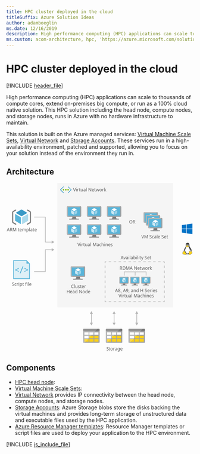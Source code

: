 ```yaml
---
title: HPC cluster deployed in the cloud
titleSuffix: Azure Solution Ideas
author: adamboeglin
ms.date: 12/16/2019
description: High performance computing (HPC) applications can scale to thousands of compute cores, extend on-premises big compute, or run as a 100% cloud native solution. This HPC solution including the head node, compute nodes, and storage nodes, runs in Azure with no hardware infrastructure to maintain.
ms.custom: acom-architecture, hpc, 'https://azure.microsoft.com/solutions/architecture/hpc-cluster/'
---
```

# HPC cluster deployed in the cloud

[!INCLUDE [header_file](../header.md)]

High performance computing (HPC) applications can scale to thousands of compute cores, extend on-premises big compute, or run as a 100% cloud native solution. This HPC solution including the head node, compute nodes, and storage nodes, runs in Azure with no hardware infrastructure to maintain.

This solution is built on the Azure managed services: [Virtual Machine Scale Sets](https://azure.microsoft.com/services/virtual-machine-scale-sets/), [Virtual Network](https://azure.microsoft.com/services/virtual-network/) and [Storage Accounts](https://azure.microsoft.com/services/storage/). These services run in a high-availability environment, patched and supported, allowing you to focus on your solution instead of the environment they run in.

## Architecture

<svg class="architecture-diagram" aria-labelledby="hpc-cluster"  viewbox="0 0 497.36 446.681"  xmlns="http://www.w3.org/2000/svg">
    <path fill="#ededed" opacity=".5" d="M135.423 0h307.156v328H135.423z"/>
    <path fill="none" stroke="#b5b5b5" stroke-miterlimit="10" stroke-width="1.643" d="M73.895 89.594h29.715v66.084h18.111"/>
    <path fill="#b5b5b5" d="M120.523 159.773l7.093-4.095-7.093-4.096v8.191z"/>
    <path fill="none" stroke="#b5b5b5" stroke-miterlimit="10" stroke-width="1.643" d="M73.895 233.903h29.715v-58h18.111"/>
    <path fill="#b5b5b5" d="M120.523 179.998l7.093-4.095-7.093-4.096v8.191z"/>
    <text fill="#5d5d5d" font-family="SegoeUI, Segoe UI" font-size="12" transform="translate(326 106.445)">
        OR
    </text>
    <path fill="none" stroke="#b5b5b5" stroke-miterlimit="10" stroke-width="1.643" d="M286.061 369.996v-25.841"/>
    <path fill="#b5b5b5" d="M290.156 368.798l-4.095 7.093-4.096-7.093h8.191zM290.156 345.354l-4.095-7.093-4.096 7.093h8.191z"/>
    <path fill="none" stroke="#b5b5b5" stroke-miterlimit="10" stroke-width="1.643" d="M346.171 369.996v-25.841"/>
    <path fill="#b5b5b5" d="M350.267 368.798l-4.096 7.093-4.095-7.093h8.191zM350.267 345.354l-4.096-7.093-4.095 7.093h8.191z"/>
    <path fill="none" stroke="#b5b5b5" stroke-miterlimit="10" stroke-width="1.643" d="M225.862 369.996v-25.841"/>
    <path fill="#b5b5b5" d="M229.958 368.798l-4.096 7.093-4.095-7.093h8.191zM229.958 345.354l-4.096-7.093-4.095 7.093h8.191z"/>
    <text fill="#5d5d5d" font-family="SegoeUI, Segoe UI" font-size="12" transform="translate(303.415 201.545)">
        <tspan letter-spacing="-.02em">A</tspan><tspan x="7.506" y="0">vailability Set</tspan>
    </text>
    <g fill="none" stroke="#b5b5b5" stroke-miterlimit="10" stroke-width="1.757">
        <path d="M419.113 310.172v3.21h-3.209"/>
        <path stroke-dasharray="6.547 6.547" d="M409.357 313.382H268.596"/>
        <path d="M265.322 313.382h-3.209v-3.21"/>
        <path stroke-dasharray="6.601 6.601" d="M262.113 303.571v-89.116"/>
        <path d="M262.113 211.154v-3.21h3.209"/>
        <path stroke-dasharray="6.547 6.547" d="M271.869 207.944H412.63"/>
        <path d="M415.904 207.944h3.209v3.21"/>
        <path stroke-dasharray="6.601 6.601" d="M419.113 217.755v89.117"/>
    </g>
    <text fill="#5d5d5d" font-family="SegoeUI, Segoe UI" font-size="12" transform="translate(1.414 127.228)">
        ARM template
    </text>
    <path d="M40.677 87.362a.428.428 0 01-.22-.064l-14.711-8.49a.445.445 0 01-.223-.389.437.437 0 01.223-.382L40.362 69.6a.452.452 0 01.442 0l14.714 8.5a.445.445 0 010 .769L40.9 87.3a.438.438 0 01-.222.063" fill="#3999c6"/>
    <path d="M38.562 108a.444.444 0 01-.226-.059l-14.664-8.465a.436.436 0 01-.226-.386V82.105a.45.45 0 01.226-.389.463.463 0 01.448 0l14.662 8.464a.45.45 0 01.218.387v16.987a.437.437 0 01-.438.445M42.711 108a.474.474 0 01-.226-.059.444.444 0 01-.22-.386V90.677a.452.452 0 01.22-.387l14.66-8.461a.458.458 0 01.448 0 .452.452 0 01.22.385v16.877a.446.446 0 01-.22.386l-14.665 8.464a.4.4 0 01-.217.058" fill="#59b4d9"/>
    <path d="M42.711 108a.474.474 0 01-.226-.059.444.444 0 01-.22-.386V90.677a.452.452 0 01.22-.387l14.66-8.461a.458.458 0 01.448 0 .452.452 0 01.22.385v16.877a.446.446 0 01-.22.386l-14.665 8.464a.4.4 0 01-.217.058" fill="#fff" opacity=".5" style="isolation:isolate"/>
    <path d="M25.188 109.886a1.45 1.45 0 01-.726-.195l-6.845-3.952a4.211 4.211 0 01-1.987-3.439V77.133a4.206 4.206 0 011.987-3.441l6.845-3.952a1.455 1.455 0 011.455 2.519l-6.845 3.952a1.4 1.4 0 00-.532.922V102.3a1.4 1.4 0 00.532.922l6.845 3.952a1.455 1.455 0 01-.729 2.715zM56.072 69.544a1.45 1.45 0 01.726.2l6.845 3.952a4.21 4.21 0 011.987 3.442V102.3a4.206 4.206 0 01-1.987 3.441L56.8 109.69a1.455 1.455 0 01-1.455-2.519l6.845-3.952a1.4 1.4 0 00.532-.922V77.133a1.4 1.4 0 00-.532-.922l-6.845-3.952a1.455 1.455 0 01.729-2.715z" fill="#7a7a7a"/>
    <g>
        <text fill="#5d5d5d" font-family="SegoeUI, Segoe UI" font-size="12" transform="translate(14.823 271.537)">
            Script file
        </text>
        <path fill="#59b4d9" d="M60.631 210.345l-4.8-4.8-2-2h-35.2v50h44v-41.2l-2-2z"/>
        <path fill="#fff" opacity=".8" style="isolation:isolate" d="M53.631 205.545h-33v46h40v-39h-7v-7z"/>
        <path d="M33.238 234.675l-9.692-4.656v-1.15l9.692-5.058v2.062l-7.087 3.516v.043l7.087 3.191zM45.5 220.175l-7.521 18.146h-2.29l7.489-18.146zM57.864 229.954l-9.692 4.656v-2.051l7.1-3.158v-.065l-7.1-3.517v-2.062l9.692 5.047z" fill="#59b4d9"/>
    </g>
    <g>
        <text fill="#5d5d5d" font-family="SegoeUI, Segoe UI" font-size="12" transform="translate(171.74 277.139)">
            Cluster<tspan x="-11.936" y="14.4">Head Node</tspan>
        </text>
        <path d="M195.8 247.769h-10.425c1.253 4.424-.43 5.058-7.8 5.058v2.316h25.073v-2.316c-7.373 0-8.1-.632-6.842-5.058" fill="#7a7a7a"/>
        <path d="M206.964 219.75h-33.946a2.169 2.169 0 00-2.084 2.183v23.673a2.157 2.157 0 002.084 2.165h33.947a2.37 2.37 0 002.317-2.165v-23.673a2.378 2.378 0 00-2.317-2.183" fill="#a0a1a2"/>
        <path d="M206.988 219.752H173.017a2.168 2.168 0 00-2.084 2.183v23.672a2.157 2.157 0 002.084 2.166h.808z" fill="#fff" opacity=".2" style="isolation:isolate"/>
        <path fill="#59b4d9" d="M206.288 222.701v22.119H173.84v-22.119h32.448z"/>
        <path fill="#59b4d9" d="M173.84 244.82h.044v-22.118l29.666-.045h.001l-29.711.045v22.118z"/>
        <path fill="#a0a1a2" d="M177.571 252.826h25.073v2.317h-25.073z"/>
        <path d="M190.5 221.356a.544.544 0 11-.545-.545.545.545 0 01.545.545" fill="#b8d432"/>
        <path d="M190.525 233.09a.213.213 0 01-.1-.029l-6.752-3.9a.208.208 0 01-.1-.177.2.2 0 01.1-.176l6.712-3.872a.205.205 0 01.2 0l6.754 3.9a.205.205 0 010 .353l-6.709 3.872a.207.207 0 01-.1.029" fill="#fff"/>
        <path d="M189.555 242.563a.193.193 0 01-.1-.028l-6.732-3.885a.2.2 0 01-.1-.177v-7.8a.207.207 0 01.31-.177l6.731 3.884a.214.214 0 01.1.179v7.8a.208.208 0 01-.1.177.215.215 0 01-.1.028" fill="#fff" opacity=".7" style="isolation:isolate"/>
        <path d="M191.461 242.563a.22.22 0 01-.106-.028.208.208 0 01-.1-.177v-7.748a.212.212 0 01.1-.177l6.731-3.884a.2.2 0 01.2 0 .2.2 0 01.1.176v7.747a.2.2 0 01-.1.177l-6.729 3.885a.181.181 0 01-.1.028" fill="#fff" opacity=".4" style="isolation:isolate"/>
    </g>
    <g>
        <text fill="#5d5d5d" font-family="SegoeUI, Segoe UI" font-size="12" transform="translate(188.906 166.482)">
            Virtual Machines
        </text>
        <path d="M185.437 136.62H175.01c1.253 4.424-.43 5.058-7.8 5.058v2.316h25.073v-2.316c-7.373 0-8.1-.632-6.842-5.058" fill="#7a7a7a"/>
        <path d="M196.6 108.6h-33.947a2.169 2.169 0 00-2.084 2.183v23.673a2.157 2.157 0 002.084 2.165H196.6a2.37 2.37 0 002.317-2.165v-23.672a2.378 2.378 0 00-2.317-2.184" fill="#a0a1a2"/>
        <path d="M196.623 108.6h-33.971a2.168 2.168 0 00-2.084 2.183v23.672a2.157 2.157 0 002.084 2.166h.808z" fill="#fff" opacity=".2" style="isolation:isolate"/>
        <path fill="#59b4d9" d="M195.923 111.552v22.12h-32.448v-22.12h32.448z"/>
        <path fill="#59b4d9" d="M163.475 133.672h.044v-22.119l29.666-.045h.001l-29.711.045v22.119z"/>
        <path fill="#a0a1a2" d="M167.206 141.678h25.073v2.317h-25.073z"/>
        <path d="M180.139 110.208a.544.544 0 11-.545-.545.545.545 0 01.545.545" fill="#b8d432"/>
        <path d="M180.16 121.941a.213.213 0 01-.1-.029l-6.752-3.9a.208.208 0 01-.1-.177.2.2 0 01.1-.176l6.712-3.872a.205.205 0 01.2 0l6.754 3.9a.205.205 0 010 .353l-6.709 3.872a.207.207 0 01-.1.029" fill="#fff"/>
        <path d="M179.19 131.414a.193.193 0 01-.1-.028l-6.732-3.885a.2.2 0 01-.1-.177v-7.8a.207.207 0 01.31-.177l6.731 3.884a.214.214 0 01.1.179v7.8a.208.208 0 01-.1.177.215.215 0 01-.1.028" fill="#fff" opacity=".7" style="isolation:isolate"/>
        <path d="M181.1 131.414a.22.22 0 01-.106-.028.208.208 0 01-.1-.177v-7.748a.212.212 0 01.1-.177l6.731-3.884a.2.2 0 01.2 0 .2.2 0 01.1.176v7.747a.2.2 0 01-.1.177l-6.729 3.885a.181.181 0 01-.1.028" fill="#fff" opacity=".4" style="isolation:isolate"/>
        <g>
            <path d="M238.731 136.62H228.3c1.253 4.424-.43 5.058-7.8 5.058v2.316h25.073v-2.316c-7.373 0-8.1-.632-6.842-5.058" fill="#7a7a7a"/>
            <path d="M249.893 108.6h-33.946a2.169 2.169 0 00-2.084 2.183v23.673a2.157 2.157 0 002.084 2.165h33.947a2.37 2.37 0 002.317-2.165v-23.672a2.378 2.378 0 00-2.317-2.183" fill="#a0a1a2"/>
            <path d="M249.917 108.6H215.946a2.168 2.168 0 00-2.084 2.183v23.672a2.157 2.157 0 002.084 2.166h.808z" fill="#fff" opacity=".2" style="isolation:isolate"/>
            <path fill="#59b4d9" d="M249.217 111.552v22.12h-32.448v-22.12h32.448z"/>
            <path fill="#59b4d9" d="M216.769 133.672h.044v-22.119l29.666-.045h.001l-29.711.045v22.119z"/>
            <path fill="#a0a1a2" d="M220.5 141.678h25.073v2.317H220.5z"/>
            <path d="M233.433 110.208a.544.544 0 11-.545-.545.545.545 0 01.545.545" fill="#b8d432"/>
            <path d="M233.455 121.941a.213.213 0 01-.1-.029l-6.752-3.9a.208.208 0 01-.1-.177.2.2 0 01.1-.176l6.712-3.872a.205.205 0 01.2 0l6.754 3.9a.205.205 0 010 .353l-6.709 3.872a.207.207 0 01-.1.029" fill="#fff"/>
            <path d="M232.484 131.414a.193.193 0 01-.1-.028l-6.732-3.885a.2.2 0 01-.1-.177v-7.8a.207.207 0 01.31-.177l6.731 3.884a.214.214 0 01.1.179v7.8a.208.208 0 01-.1.177.215.215 0 01-.1.028" fill="#fff" opacity=".7" style="isolation:isolate"/>
            <path d="M234.39 131.414a.22.22 0 01-.106-.028.208.208 0 01-.1-.177v-7.748a.212.212 0 01.1-.177l6.731-3.884a.2.2 0 01.2 0 .2.2 0 01.1.176v7.747a.2.2 0 01-.1.177l-6.729 3.885a.181.181 0 01-.1.028" fill="#fff" opacity=".4" style="isolation:isolate"/>
        </g>
        <g>
            <path d="M185.437 88.741H175.01c1.253 4.424-.43 5.058-7.8 5.058v2.316h25.073V93.8c-7.373 0-8.1-.632-6.842-5.058" fill="#7a7a7a"/>
            <path d="M196.6 60.722h-33.947a2.169 2.169 0 00-2.084 2.183v23.673a2.157 2.157 0 002.084 2.165H196.6a2.37 2.37 0 002.317-2.165V62.905a2.378 2.378 0 00-2.317-2.183" fill="#a0a1a2"/>
            <path d="M196.623 60.724h-33.971a2.168 2.168 0 00-2.084 2.183v23.671a2.157 2.157 0 002.084 2.166h.808z" fill="#fff" opacity=".2" style="isolation:isolate"/>
            <path fill="#59b4d9" d="M195.923 63.673v22.119h-32.448V63.673h32.448z"/>
            <path fill="#59b4d9" d="M163.475 85.792h.044V63.674l29.666-.045h.001l-29.711.045v22.118z"/>
            <path fill="#a0a1a2" d="M167.206 93.799h25.073v2.317h-25.073z"/>
            <path d="M180.139 62.328a.544.544 0 11-.545-.545.545.545 0 01.545.545" fill="#b8d432"/>
            <path d="M180.16 74.062a.213.213 0 01-.1-.029l-6.752-3.9a.208.208 0 01-.1-.177.2.2 0 01.1-.176l6.712-3.872a.205.205 0 01.2 0l6.754 3.9a.205.205 0 010 .353l-6.709 3.872a.207.207 0 01-.1.029" fill="#fff"/>
            <path d="M179.19 83.535a.193.193 0 01-.1-.028l-6.732-3.885a.2.2 0 01-.1-.177v-7.8a.207.207 0 01.31-.177l6.731 3.884a.214.214 0 01.1.179v7.8a.208.208 0 01-.1.177.215.215 0 01-.1.028" fill="#fff" opacity=".7" style="isolation:isolate"/>
            <path d="M181.1 83.535a.22.22 0 01-.106-.028.208.208 0 01-.1-.177v-7.747a.212.212 0 01.1-.177l6.731-3.884a.2.2 0 01.2 0 .2.2 0 01.1.176v7.747a.2.2 0 01-.1.177l-6.725 3.886a.181.181 0 01-.1.028" fill="#fff" opacity=".4" style="isolation:isolate"/>
        </g>
        <g>
            <path d="M238.731 88.741H228.3c1.253 4.424-.43 5.058-7.8 5.058v2.316h25.073V93.8c-7.373 0-8.1-.632-6.842-5.058" fill="#7a7a7a"/>
            <path d="M249.893 60.722h-33.946a2.169 2.169 0 00-2.084 2.183v23.673a2.157 2.157 0 002.084 2.165h33.947a2.37 2.37 0 002.317-2.165V62.905a2.378 2.378 0 00-2.317-2.183" fill="#a0a1a2"/>
            <path d="M249.917 60.724H215.946a2.168 2.168 0 00-2.084 2.183v23.671a2.157 2.157 0 002.084 2.166h.808z" fill="#fff" opacity=".2" style="isolation:isolate"/>
            <path fill="#59b4d9" d="M249.217 63.673v22.119h-32.448V63.673h32.448z"/>
            <path fill="#59b4d9" d="M216.769 85.792h.044V63.674l29.666-.045h.001l-29.711.045v22.118z"/>
            <path fill="#a0a1a2" d="M220.5 93.799h25.073v2.317H220.5z"/>
            <path d="M233.433 62.328a.544.544 0 11-.545-.545.545.545 0 01.545.545" fill="#b8d432"/>
            <path d="M233.455 74.062a.213.213 0 01-.1-.029l-6.752-3.9a.208.208 0 01-.1-.177.2.2 0 01.1-.176l6.712-3.872a.205.205 0 01.2 0l6.754 3.9a.205.205 0 010 .353l-6.709 3.872a.207.207 0 01-.1.029" fill="#fff"/>
            <path d="M232.484 83.535a.193.193 0 01-.1-.028l-6.732-3.885a.2.2 0 01-.1-.177v-7.8a.207.207 0 01.31-.177l6.731 3.884a.214.214 0 01.1.179v7.8a.208.208 0 01-.1.177.215.215 0 01-.1.028" fill="#fff" opacity=".7" style="isolation:isolate"/>
            <path d="M234.39 83.535a.22.22 0 01-.106-.028.208.208 0 01-.1-.177v-7.747a.212.212 0 01.1-.177l6.731-3.884a.2.2 0 01.2 0 .2.2 0 01.1.176v7.747a.2.2 0 01-.1.177l-6.729 3.885a.181.181 0 01-.1.028" fill="#fff" opacity=".4" style="isolation:isolate"/>
        </g>
        <g>
            <path d="M291.731 136.62H281.3c1.253 4.424-.43 5.058-7.8 5.058v2.316h25.073v-2.316c-7.373 0-8.1-.632-6.842-5.058" fill="#7a7a7a"/>
            <path d="M302.893 108.6h-33.946a2.169 2.169 0 00-2.084 2.183v23.673a2.157 2.157 0 002.084 2.165h33.947a2.37 2.37 0 002.317-2.165v-23.672a2.378 2.378 0 00-2.317-2.183" fill="#a0a1a2"/>
            <path d="M302.917 108.6H268.946a2.168 2.168 0 00-2.084 2.183v23.672a2.157 2.157 0 002.084 2.166h.808z" fill="#fff" opacity=".2" style="isolation:isolate"/>
            <path fill="#59b4d9" d="M302.217 111.552v22.12h-32.448v-22.12h32.448z"/>
            <path fill="#59b4d9" d="M269.769 133.672h.044v-22.119l29.666-.045h.001l-29.711.045v22.119z"/>
            <path fill="#a0a1a2" d="M273.5 141.678h25.073v2.317H273.5z"/>
            <path d="M286.433 110.208a.544.544 0 11-.545-.545.545.545 0 01.545.545" fill="#b8d432"/>
            <path d="M286.455 121.941a.213.213 0 01-.1-.029l-6.752-3.9a.208.208 0 01-.1-.177.2.2 0 01.1-.176l6.712-3.872a.205.205 0 01.2 0l6.754 3.9a.205.205 0 010 .353l-6.709 3.872a.207.207 0 01-.1.029" fill="#fff"/>
            <path d="M285.484 131.414a.193.193 0 01-.1-.028l-6.732-3.885a.2.2 0 01-.1-.177v-7.8a.207.207 0 01.31-.177l6.731 3.884a.214.214 0 01.1.179v7.8a.208.208 0 01-.1.177.215.215 0 01-.1.028" fill="#fff" opacity=".7" style="isolation:isolate"/>
            <path d="M287.39 131.414a.22.22 0 01-.106-.028.208.208 0 01-.1-.177v-7.748a.212.212 0 01.1-.177l6.731-3.884a.2.2 0 01.2 0 .2.2 0 01.1.176v7.747a.2.2 0 01-.1.177l-6.729 3.885a.181.181 0 01-.1.028" fill="#fff" opacity=".4" style="isolation:isolate"/>
        </g>
        <g>
            <path d="M291.731 88.741H281.3c1.253 4.424-.43 5.058-7.8 5.058v2.316h25.073V93.8c-7.373 0-8.1-.632-6.842-5.058" fill="#7a7a7a"/>
            <path d="M302.893 60.722h-33.946a2.169 2.169 0 00-2.084 2.183v23.673a2.157 2.157 0 002.084 2.165h33.947a2.37 2.37 0 002.317-2.165V62.905a2.378 2.378 0 00-2.317-2.183" fill="#a0a1a2"/>
            <path d="M302.917 60.724H268.946a2.168 2.168 0 00-2.084 2.183v23.671a2.157 2.157 0 002.084 2.166h.808z" fill="#fff" opacity=".2" style="isolation:isolate"/>
            <path fill="#59b4d9" d="M302.217 63.673v22.119h-32.448V63.673h32.448z"/>
            <path fill="#59b4d9" d="M269.769 85.792h.044V63.674l29.666-.045h.001l-29.711.045v22.118z"/>
            <path fill="#a0a1a2" d="M273.5 93.799h25.073v2.317H273.5z"/>
            <path d="M286.433 62.328a.544.544 0 11-.545-.545.545.545 0 01.545.545" fill="#b8d432"/>
            <path d="M286.455 74.062a.213.213 0 01-.1-.029l-6.752-3.9a.208.208 0 01-.1-.177.2.2 0 01.1-.176l6.712-3.872a.205.205 0 01.2 0l6.754 3.9a.205.205 0 010 .353l-6.709 3.872a.207.207 0 01-.1.029" fill="#fff"/>
            <path d="M285.484 83.535a.193.193 0 01-.1-.028l-6.732-3.885a.2.2 0 01-.1-.177v-7.8a.207.207 0 01.31-.177l6.731 3.884a.214.214 0 01.1.179v7.8a.208.208 0 01-.1.177.215.215 0 01-.1.028" fill="#fff" opacity=".7" style="isolation:isolate"/>
            <path d="M287.39 83.535a.22.22 0 01-.106-.028.208.208 0 01-.1-.177v-7.747a.212.212 0 01.1-.177l6.731-3.884a.2.2 0 01.2 0 .2.2 0 01.1.176v7.747a.2.2 0 01-.1.177l-6.729 3.885a.181.181 0 01-.1.028" fill="#fff" opacity=".4" style="isolation:isolate"/>
        </g>
    </g>
    <g>
        <text fill="#5d5d5d" font-family="SegoeUI, Segoe UI" font-size="12" transform="translate(358.365 146.482)">
            VM Scale Set
        </text>
        <path d="M399.885 76.752h-33.657a2.148 2.148 0 00-2.065 2.162v23.439a2.137 2.137 0 002.066 2.144h33.656a2.348 2.348 0 002.3-2.144V78.914a2.356 2.356 0 00-2.3-2.162" fill="#a0a1a2"/>
        <path d="M399.908 76.754h-33.68a2.149 2.149 0 00-2.066 2.163v23.438a2.137 2.137 0 002.066 2.144h.8z" fill="#fff" opacity=".2" style="isolation:isolate"/>
        <path fill="#59b4d9" d="M399.291 101.575h-32.247V79.674l32.247-.047v21.948z"/>
        <path d="M383.566 78.343a.54.54 0 11-.54-.539.539.539 0 01.54.539" fill="#b8d432"/>
        <path d="M383.587 89.961a.213.213 0 01-.1-.029l-6.695-3.859a.2.2 0 010-.35l6.654-3.834a.2.2 0 01.2 0l6.7 3.861a.2.2 0 01.1.175.2.2 0 01-.1.175l-6.652 3.833a.214.214 0 01-.1.028" fill="#fff"/>
        <path d="M405.833 84.208h-33.656a2.148 2.148 0 00-2.066 2.162v23.439a2.137 2.137 0 002.066 2.144h33.656a2.348 2.348 0 002.3-2.144V86.37a2.355 2.355 0 00-2.3-2.162" fill="#a0a1a2"/>
        <path d="M405.857 84.21h-33.68a2.148 2.148 0 00-2.066 2.162v23.438a2.137 2.137 0 002.066 2.144h.8z" fill="#fff" opacity=".2" style="isolation:isolate"/>
        <path fill="#59b4d9" d="M405.24 109.031h-32.248V87.13l32.248-.047v21.948z"/>
        <path d="M389.514 85.8a.54.54 0 11-.54-.539.539.539 0 01.54.539" fill="#b8d432"/>
        <path d="M389.536 97.416a.213.213 0 01-.1-.029l-6.695-3.859a.2.2 0 010-.35l6.654-3.834a.2.2 0 01.2 0l6.7 3.861a.2.2 0 01.1.175.2.2 0 01-.1.175l-6.652 3.833a.206.206 0 01-.1.028" fill="#fff"/>
        <path d="M400.8 119.45h-10.341c1.242 4.38-.427 5.008-7.737 5.008v2.294h24.858v-2.293c-7.309 0-8.026-.626-6.782-5.009" fill="#7a7a7a"/>
        <path d="M411.865 91.707h-33.656a2.148 2.148 0 00-2.066 2.162v23.439a2.137 2.137 0 002.066 2.144h33.656a2.348 2.348 0 002.3-2.144V93.869a2.357 2.357 0 00-2.3-2.162" fill="#a0a1a2"/>
        <path d="M411.889 91.71h-33.681a2.148 2.148 0 00-2.066 2.162v23.438a2.137 2.137 0 002.066 2.144h.8z" fill="#fff" opacity=".2" style="isolation:isolate"/>
        <path fill="#59b4d9" d="M411.271 116.531h-32.247V94.63l32.247-.048v21.949z"/>
        <path fill="#a0a1a2" d="M382.723 124.458h24.858v2.294h-24.858z"/>
        <path d="M395.546 93.3a.54.54 0 11-.54-.539.539.539 0 01.54.539" fill="#b8d432"/>
        <path d="M395.567 104.916a.213.213 0 01-.1-.029l-6.695-3.859a.2.2 0 010-.35l6.654-3.834a.2.2 0 01.2 0l6.7 3.861a.2.2 0 01.1.175.2.2 0 01-.1.175l-6.652 3.833a.214.214 0 01-.1.028" fill="#fff"/>
        <path d="M394.6 114.3a.194.194 0 01-.1-.027l-6.675-3.847a.2.2 0 01-.1-.175v-7.72a.2.2 0 01.1-.175.2.2 0 01.2 0l6.674 3.846a.213.213 0 01.1.177v7.72a.2.2 0 01-.1.175.223.223 0 01-.1.026" fill="#fff" opacity=".7" style="isolation:isolate"/>
        <path d="M396.495 114.3a.219.219 0 01-.1-.027.206.206 0 01-.1-.175v-7.672a.21.21 0 01.1-.175l6.674-3.845a.2.2 0 01.3.175v7.671a.2.2 0 01-.1.175l-6.672 3.847a.194.194 0 01-.1.026" fill="#fff" opacity=".4" style="isolation:isolate"/>
    </g>
    <g>
        <path d="M315.81 265.4h-6.7c.805 2.843-.277 3.251-5.015 3.251v1.489h16.113v-1.489c-4.739 0-5.2-.406-4.4-3.251" fill="#7a7a7a"/>
        <path d="M322.983 247.4h-21.816a1.394 1.394 0 00-1.339 1.4v15.213a1.386 1.386 0 001.339 1.391h21.816a1.523 1.523 0 001.489-1.391V248.8a1.528 1.528 0 00-1.489-1.4" fill="#a0a1a2"/>
        <path d="M323 247.4h-21.833a1.393 1.393 0 00-1.339 1.4v15.213a1.386 1.386 0 001.339 1.392h.519z" fill="#fff" opacity=".2" style="isolation:isolate"/>
        <path fill="#59b4d9" d="M322.548 249.294v14.215h-20.853v-14.215h20.853z"/>
        <path fill="#59b4d9" d="M301.695 263.509h.029v-14.215l19.065-.028h.001l-19.095.028v14.215z"/>
        <path fill="#a0a1a2" d="M304.093 268.654h16.113v1.489h-16.113z"/>
        <path d="M312.4 248.43a.35.35 0 11-.35-.35.35.35 0 01.35.35" fill="#b8d432"/>
        <path d="M312.419 255.97a.137.137 0 01-.066-.019l-4.339-2.5a.133.133 0 01-.065-.114.131.131 0 01.065-.113l4.313-2.489a.132.132 0 01.13 0l4.341 2.506a.132.132 0 010 .227l-4.312 2.488a.133.133 0 01-.067.019" fill="#fff"/>
        <path d="M311.8 262.059a.124.124 0 01-.066-.018l-4.327-2.5a.128.128 0 01-.067-.114v-5.011a.133.133 0 01.2-.114l4.326 2.5a.138.138 0 01.064.115v5.011a.134.134 0 01-.064.114.138.138 0 01-.066.018" fill="#fff" opacity=".7" style="isolation:isolate"/>
        <path d="M313.02 262.059a.142.142 0 01-.068-.018.134.134 0 01-.064-.114v-4.979a.136.136 0 01.064-.114l4.326-2.5a.128.128 0 01.13 0 .13.13 0 01.067.113v4.979a.129.129 0 01-.067.114l-4.325 2.5a.117.117 0 01-.064.018" fill="#fff" opacity=".4" style="isolation:isolate"/>
        <g>
            <path d="M344.8 265.4h-6.7c.805 2.843-.277 3.251-5.015 3.251v1.489H349.2v-1.489c-4.739 0-5.2-.406-4.4-3.251" fill="#7a7a7a"/>
            <path d="M351.974 247.4h-21.816a1.394 1.394 0 00-1.339 1.4v15.213a1.386 1.386 0 001.339 1.391h21.816a1.523 1.523 0 001.489-1.391V248.8a1.528 1.528 0 00-1.489-1.4" fill="#a0a1a2"/>
            <path d="M351.99 247.4h-21.832a1.393 1.393 0 00-1.339 1.4v15.213a1.386 1.386 0 001.339 1.392h.519z" fill="#fff" opacity=".2" style="isolation:isolate"/>
            <path fill="#59b4d9" d="M351.54 249.294v14.215h-20.854v-14.215h20.854z"/>
            <path fill="#59b4d9" d="M330.686 263.509h.029v-14.215l19.065-.028h.001l-19.095.028v14.215z"/>
            <path fill="#a0a1a2" d="M333.084 268.654h16.113v1.489h-16.113z"/>
            <path d="M341.4 248.43a.35.35 0 11-.35-.35.35.35 0 01.35.35" fill="#b8d432"/>
            <path d="M341.41 255.97a.137.137 0 01-.066-.019l-4.339-2.5a.133.133 0 01-.065-.114.131.131 0 01.065-.113l4.313-2.489a.132.132 0 01.13 0l4.341 2.506a.132.132 0 010 .227l-4.312 2.488a.133.133 0 01-.067.019" fill="#fff"/>
            <path d="M340.786 262.059a.124.124 0 01-.066-.018l-4.327-2.5a.128.128 0 01-.067-.114v-5.011a.133.133 0 01.2-.114l4.326 2.5a.138.138 0 01.064.115v5.011a.134.134 0 01-.064.114.138.138 0 01-.066.018" fill="#fff" opacity=".7" style="isolation:isolate"/>
            <path d="M342.011 262.059a.142.142 0 01-.068-.018.134.134 0 01-.064-.114v-4.979a.136.136 0 01.064-.114l4.326-2.5a.128.128 0 01.13 0 .13.13 0 01.067.113v4.979a.129.129 0 01-.067.114l-4.325 2.5a.117.117 0 01-.064.018" fill="#fff" opacity=".4" style="isolation:isolate"/>
        </g>
        <g>
            <path d="M373.792 265.4h-6.7c.805 2.843-.277 3.251-5.015 3.251v1.489h16.113v-1.489c-4.739 0-5.2-.406-4.4-3.251" fill="#7a7a7a"/>
            <path d="M380.965 247.4h-21.816a1.394 1.394 0 00-1.339 1.4v15.213a1.386 1.386 0 001.339 1.391h21.816a1.523 1.523 0 001.489-1.391V248.8a1.528 1.528 0 00-1.489-1.4" fill="#a0a1a2"/>
            <path d="M380.981 247.4h-21.832a1.393 1.393 0 00-1.339 1.4v15.213a1.386 1.386 0 001.339 1.392h.519z" fill="#fff" opacity=".2" style="isolation:isolate"/>
            <path fill="#59b4d9" d="M380.531 249.294v14.215h-20.853v-14.215h20.853z"/>
            <path fill="#59b4d9" d="M359.678 263.509h.028v-14.215l19.065-.028h.001l-19.094.028v14.215z"/>
            <path fill="#a0a1a2" d="M362.075 268.654h16.113v1.489h-16.113z"/>
            <path d="M370.387 248.43a.35.35 0 11-.35-.35.35.35 0 01.35.35" fill="#b8d432"/>
            <path d="M370.4 255.97a.137.137 0 01-.066-.019l-4.339-2.5a.133.133 0 01-.065-.114.131.131 0 01.065-.113l4.313-2.489a.132.132 0 01.13 0l4.341 2.506a.132.132 0 010 .227l-4.312 2.488a.133.133 0 01-.067.019" fill="#fff"/>
            <path d="M369.777 262.059a.124.124 0 01-.066-.018l-4.327-2.5a.128.128 0 01-.067-.114v-5.011a.133.133 0 01.2-.114l4.326 2.5a.138.138 0 01.064.115v5.011a.134.134 0 01-.064.114.138.138 0 01-.066.018" fill="#fff" opacity=".7" style="isolation:isolate"/>
            <path d="M371 262.059a.142.142 0 01-.068-.018.134.134 0 01-.064-.114v-4.979a.136.136 0 01.064-.114l4.326-2.5a.128.128 0 01.13 0 .13.13 0 01.067.113v4.979a.129.129 0 01-.067.114l-4.325 2.5a.117.117 0 01-.064.018" fill="#fff" opacity=".4" style="isolation:isolate"/>
        </g>
        <path fill="none" stroke="#b5b5b5" stroke-miterlimit="10" stroke-width="1.643" d="M370.879 244.285v-9.857h-58v9.857M341.879 244.285v-9.857"/>
        <text fill="#5d5d5d" font-family="SegoeUI, Segoe UI" font-size="12" transform="translate(300.603 228.762)">
            RDMA Network
        </text>
        <text fill="#5d5d5d" font-family="SegoeUI, Segoe UI" font-size="12" transform="translate(288.705 287.762)">
            A8, A9, and H Series<tspan x="9.19" y="14.4">Virtual Machines</tspan>
        </text>
    </g>
    <g>
        <path d="M204.06 420.3a1.6 1.6 0 001.657 1.657h40.291a1.6 1.6 0 001.657-1.657v-28.867H204.06z" fill="#a0a1a2"/>
        <path d="M246.009 384.8h-40.292a1.6 1.6 0 00-1.657 1.657v4.971h43.605v-4.971a1.6 1.6 0 00-1.657-1.657" fill="#7a7a7a"/>
        <path fill="#fff" d="M220.456 394.31h10.989v6.628h-10.989z"/>
        <path fill="#fcd116" d="M220.456 403.293h10.989v6.628h-10.989zM233.538 403.293h10.989v6.628h-10.989z"/>
        <path fill="#fff" d="M233.538 394.31h10.989v6.628h-10.989zM207.374 394.31h10.989v6.628h-10.989zM207.374 403.293h10.989v6.628h-10.989z"/>
        <path fill="#fcd116" d="M207.374 412.189h10.989v6.628h-10.989zM220.456 412.189h10.989v6.628h-10.989zM233.538 412.189h10.989v6.628h-10.989z"/>
        <path d="M205.717 384.8a1.781 1.781 0 00-1.657 1.657V420.3a1.781 1.781 0 001.657 1.657h1.831l34.536-37.157z" fill="#fff" opacity=".2" style="isolation:isolate"/>
        <g>
            <path d="M264.171 420.3a1.6 1.6 0 001.657 1.657h40.291a1.6 1.6 0 001.657-1.657v-28.867h-43.605z" fill="#a0a1a2"/>
            <path d="M306.119 384.8h-40.291a1.6 1.6 0 00-1.657 1.657v4.971h43.605v-4.971a1.6 1.6 0 00-1.657-1.657" fill="#7a7a7a"/>
            <path fill="#fff" d="M280.567 394.31h10.989v6.628h-10.989z"/>
            <path fill="#fcd116" d="M280.567 403.293h10.989v6.628h-10.989zM293.648 403.293h10.989v6.628h-10.989z"/>
            <path fill="#fff" d="M293.648 394.31h10.989v6.628h-10.989zM267.485 394.31h10.989v6.628h-10.989zM267.485 403.293h10.989v6.628h-10.989z"/>
            <path fill="#fcd116" d="M267.485 412.189h10.989v6.628h-10.989zM280.567 412.189h10.989v6.628h-10.989zM293.648 412.189h10.989v6.628h-10.989z"/>
            <path d="M265.828 384.8a1.781 1.781 0 00-1.657 1.657V420.3a1.781 1.781 0 001.657 1.657h1.831l34.536-37.157z" fill="#fff" opacity=".2" style="isolation:isolate"/>
        </g>
        <g>
            <path d="M324.282 420.3a1.6 1.6 0 001.657 1.657h40.291a1.6 1.6 0 001.657-1.657v-28.867h-43.605z" fill="#a0a1a2"/>
            <path d="M366.23 384.8h-40.291a1.6 1.6 0 00-1.657 1.657v4.971h43.605v-4.971a1.6 1.6 0 00-1.657-1.657" fill="#7a7a7a"/>
            <path fill="#fff" d="M340.677 394.31h10.989v6.628h-10.989z"/>
            <path fill="#fcd116" d="M340.677 403.293h10.989v6.628h-10.989zM353.759 403.293h10.989v6.628h-10.989z"/>
            <path fill="#fff" d="M353.759 394.31h10.989v6.628h-10.989zM327.596 394.31h10.989v6.628h-10.989zM327.596 403.293h10.989v6.628h-10.989z"/>
            <path fill="#fcd116" d="M327.596 412.189h10.989v6.628h-10.989zM340.677 412.189h10.989v6.628h-10.989zM353.759 412.189h10.989v6.628h-10.989z"/>
            <path d="M325.939 384.8a1.781 1.781 0 00-1.657 1.657V420.3a1.781 1.781 0 001.657 1.657h1.831l34.535-37.157z" fill="#fff" opacity=".2" style="isolation:isolate"/>
        </g>
        <text fill="#5d5d5d" font-family="SegoeUI, Segoe UI" font-size="12" transform="translate(265.621 441.748)">
            <tspan letter-spacing="-.032em">S</tspan><tspan x="5.988" y="0">torage</tspan>
        </text>
    </g>
    <g>
        <text fill="#5d5d5d" font-family="SegoeUI, Segoe UI" font-size="12" transform="translate(177.309 21.723)">
            Virtual Network
        </text>
        <path d="M172.81 17.949a.82.82 0 000-1.078l-1.438-1.438-6.47-6.29a.689.689 0 00-1.018 0 .712.712 0 000 1.078l6.77 6.65a.759.759 0 010 1.078l-6.889 6.889a.759.759 0 000 1.078.741.741 0 001.018 0l6.41-6.35.06-.06zM143.216 17.949a.82.82 0 010-1.078l1.438-1.438 6.47-6.29a.689.689 0 011.018 0 .712.712 0 010 1.078l-6.65 6.65a.759.759 0 000 1.078l6.77 6.889a.759.759 0 010 1.078.741.741 0 01-1.018 0l-6.53-6.29-.06-.06z" fill="#3999c6"/>
        <path d="M153.939 17.41a1.994 1.994 0 01-1.977 1.977 2.193 2.193 0 01-2.1-1.977 2.023 2.023 0 012.1-1.977 1.955 1.955 0 011.977 1.977zM159.99 17.41a1.994 1.994 0 01-1.977 1.977 2.193 2.193 0 01-2.1-1.977 2.1 2.1 0 012.1-1.977 1.994 1.994 0 011.977 1.977z" fill="#7fba00"/>
        <circle cx="164.123" cy="17.41" fill="#7fba00" r="1.977"/>
    </g>
    <g>
        <g fill="#0072c6">
            <path d="M478.624 120.103h15.157v-13.301l-15.157 2.165v11.136zM477.541 120.103v-10.981l-11.6 1.546v9.435h11.6zM478.624 121.186v11.29l15.157 2.166v-13.456h-15.157zM477.541 121.186h-11.6v9.589l11.6 1.547v-11.136z"/>
        </g>
    </g>
    <g>
        <path fill="#fff" d="M479.984 161.667h1.912l1.54.495 1.142 3.886 3.876 6.324 2.311 4.609.265 1.906-.186 1.856-2.23 2.575-3.425 3.121-4.196.228h-4.195l-1.931-3.269-2.754-5.26v-3.265l2.927-4.01 1.463-2.496.344-2.469-.249-2.31.538-1.426 2.848-.495z"/>
        <path d="M482.882 165.708c-.293-.125-.513-.2-.707-.268a2.852 2.852 0 01-.692-.308 3.167 3.167 0 00-1.553-.562h-.091a1.986 1.986 0 00-.64.109 2.879 2.879 0 00-1.06.72l-.076.073-.005.005a1.517 1.517 0 01-.135.1l-.092.067c-.138.1-.344.253-.642.476a.7.7 0 00-.279.819 1.9 1.9 0 00.942.985 3.263 3.263 0 01.549.432c.088.08.171.156.261.228a1.714 1.714 0 001.057.411h.142a2.379 2.379 0 001.233-.357c.121-.069.236-.143.347-.215a3.013 3.013 0 01.676-.361 2.24 2.24 0 001.45-1.158.8.8 0 00-.021-.662 1.228 1.228 0 00-.664-.534zM492.556 183.053v-.005a2.687 2.687 0 01-.5-1.237l-.035-.154a2.162 2.162 0 00-.54-1.2 1.524 1.524 0 00-1.166-.341l-.2.007h-.107l-.016.018a3.179 3.179 0 01-2.036 1.033 1.173 1.173 0 01-.3-.037 1.86 1.86 0 01-1.129-1.783v-.062l-.061.01-.016.005-.064.033a1.907 1.907 0 00-.879 1.346 13.6 13.6 0 00-.261 2.42 8.535 8.535 0 01-.4 1.765c-.073.247-.149.5-.216.753a3.333 3.333 0 00-.066 2.3 2.071 2.071 0 001.94 1.24c.069 0 .141 0 .212-.008a4.206 4.206 0 002.751-1.608 6.793 6.793 0 012.423-1.653c.307-.147.6-.286.834-.428.473-.285.673-.53.691-.844a2.571 2.571 0 00-.859-1.57zM476.015 184.176a8.893 8.893 0 01-1.083-1.534v-.011a13.653 13.653 0 00-1.222-2.226 2.209 2.209 0 00-1.4-1.02 1.494 1.494 0 00-.219-.018h-.052a1.233 1.233 0 00-.881.464 5.544 5.544 0 00-.415.526 5.915 5.915 0 01-.475.6 2.392 2.392 0 01-1.006.537l-.191.066a1.489 1.489 0 00-.951.73 2.115 2.115 0 00-.062 1.282l.027.172a2.782 2.782 0 01.008 1.3 2.269 2.269 0 00-.159 1.685c.145.282.453.459 1 .573.3.062.646.1 1.016.139a7.51 7.51 0 012.773.675l.014.007a5.615 5.615 0 002.509.681 3.184 3.184 0 00.707-.075 1.821 1.821 0 001.539-1.785 3.449 3.449 0 00-.98-2.141 30.502 30.502 0 00-.497-.627z" fill="#fcd116"/>
        <path d="M481.291 157.667q-.307 0-.641.026c-5.625.453-4.133 6.4-4.217 8.386a7.191 7.191 0 01-1.4 4.025 19.889 19.889 0 00-3.616 6.017 7.181 7.181 0 00-.384 3.318c-.051.046-.1.093-.146.143-.345.369-.6.815-.885 1.116a2.75 2.75 0 01-1.06.515 1.9 1.9 0 00-1.15.9 2.378 2.378 0 00-.1 1.508 3.234 3.234 0 01.051 1.293 2.493 2.493 0 00-.139 1.974 1.67 1.67 0 001.249.765 13.181 13.181 0 013.693.78l.1-.187-.1.187a5.246 5.246 0 003.481.646 2.261 2.261 0 001.612-1.258c.78 0 1.636-.334 3.008-.41.93-.075 2.093.33 3.429.256a1.815 1.815 0 00.155.417 2.5 2.5 0 002.507 1.429 4.547 4.547 0 003-1.738l-.162-.136.163.135c.842-1.021 2.239-1.444 3.165-2a1.5 1.5 0 00.868-1.137 2.757 2.757 0 00-.955-1.838 3.032 3.032 0 01-.448-1.229 2.442 2.442 0 00-.656-1.395 1.661 1.661 0 00-.506-.305 7.2 7.2 0 00-.23-4.922 16.535 16.535 0 00-2.9-4.631c-1.06-1.337-2.1-2.606-2.076-4.48.032-2.86.315-8.165-4.719-8.172zm.681 4.407a1.268 1.268 0 01.78.266 1.779 1.779 0 01.586.739 2.369 2.369 0 01.222.988.1.1 0 000 .027 2.4 2.4 0 01-.2 1.02 1.981 1.981 0 01-.286.477q-.057-.027-.118-.052c-.283-.121-.5-.2-.681-.261a1.091 1.091 0 00.168-.289 1.535 1.535 0 00.115-.554v-.025a1.538 1.538 0 00-.079-.538.992.992 0 00-.248-.419.506.506 0 00-.354-.161h-.019a.518.518 0 00-.345.137.989.989 0 00-.278.4 1.53 1.53 0 00-.115.556v.023a1.645 1.645 0 00.022.319 3.374 3.374 0 00-.722-.268 2.8 2.8 0 01-.023-.3v-.029a2.362 2.362 0 01.2-1.02 1.8 1.8 0 01.572-.75 1.261 1.261 0 01.788-.281h.014zm-3.909.31a.828.828 0 01.534.2 1.554 1.554 0 01.454.62 2.415 2.415 0 01.2.87 2.578 2.578 0 010 .387q-.056.016-.11.035a2.4 2.4 0 00-.541.27 1.42 1.42 0 00.006-.341v-.019a1.49 1.49 0 00-.108-.438.846.846 0 00-.22-.323.36.36 0 00-.244-.1H478a.354.354 0 00-.25.146.848.848 0 00-.16.356 1.426 1.426 0 00-.03.468v.012a1.442 1.442 0 00.108.446.835.835 0 00.22.322q.023.02.045.035a9.308 9.308 0 01-.216.162l-.177.13a1.61 1.61 0 01-.367-.546 2.445 2.445 0 01-.2-.87 2.44 2.44 0 01.1-.888 1.528 1.528 0 01.38-.667.82.82 0 01.556-.268h.049zm1.778 2.241a2.973 2.973 0 011.612.555 9.9 9.9 0 001.407.58 1.171 1.171 0 01.637.512.74.74 0 01.018.617 2.171 2.171 0 01-1.414 1.124 6.106 6.106 0 00-1.033.581 2.307 2.307 0 01-1.344.346 1.66 1.66 0 01-1.026-.4 6.579 6.579 0 00-.816-.664 1.83 1.83 0 01-.915-.952.647.647 0 01.259-.758c.3-.223.5-.374.641-.475a2.822 2.822 0 00.237-.18 3.055 3.055 0 011.116-.781 1.916 1.916 0 01.621-.106zm3.08 1.821a1.554 1.554 0 00-.621.239c-.232.129-.492.295-.775.458a3.917 3.917 0 01-1.861.638 2.5 2.5 0 01-1.552-.606c-.194-.154-.354-.308-.482-.428a2.45 2.45 0 00-.171-.151.265.265 0 00-.18-.079v.182c-.006.061-.013.059-.013.059a.256.256 0 01.05.029c.038.029.091.077.154.136.125.117.292.279.5.441a2.737 2.737 0 001.7.658 4.1 4.1 0 001.982-.67c.288-.166.549-.332.772-.456a1.51 1.51 0 01.518-.208l-.014-.24zm.642.865a32.14 32.14 0 002.313 5.957 13.882 13.882 0 011.467 4.021 2.47 2.47 0 01.681.086c.857-2.221-.727-4.614-1.451-5.28-.292-.284-.306-.411-.161-.4a7.649 7.649 0 012.192 3.669 4.7 4.7 0 01.024 2.221q.135.056.273.122c1.375.67 1.884 1.252 1.639 2.047h-.259c.2-.63-.242-1.095-1.418-1.627-1.219-.536-2.191-.483-2.355.6q-.016.086-.025.174a1.8 1.8 0 00-.275.122 2.31 2.31 0 00-1.059 1.579 13.659 13.659 0 00-.271 2.486 9.643 9.643 0 01-.424 1.8 6.142 6.142 0 01-7.124.436c-.16-.252-.343-.5-.531-.749-.12-.157-.244-.314-.367-.468a1.484 1.484 0 00.613-.115.774.774 0 00.423-.437 1.754 1.754 0 00-.46-1.552 8.424 8.424 0 00-2.381-2.025 3.371 3.371 0 01-1.53-1.859 4.174 4.174 0 01-.02-2.19 13 13 0 011.694-3.681c.144-.106.051.2-.54 1.294-.53 1-1.52 3.32-.164 5.128a10.75 10.75 0 01.859-3.827c.751-1.7 2.323-4.657 2.448-7.011.064.047.286.2.384.252a7.163 7.163 0 01.785.643 1.94 1.94 0 001.162.452 2.572 2.572 0 001.477-.377 6.8 6.8 0 01.986-.56 2.649 2.649 0 001.387-.933zm3.921 10.828a2.247 2.247 0 01.884.231c.892.412 1.172.765.928 1.284a1.885 1.885 0 01-1.686.85c-.615-.159-.914-1.044-.814-1.714a.644.644 0 01.688-.651zm-1.01 1.223a1.909 1.909 0 001.171 1.834 2.912 2.912 0 002.391-1.014c.1 0 .188-.008.278-.011a1.465 1.465 0 011.128.327 2.175 2.175 0 01.52 1.169 3.1 3.1 0 00.545 1.416c.655.727.866 1.218.848 1.532s-.245.546-.664.8c-.838.506-2.323.945-3.272 2.094a4.152 4.152 0 01-2.712 1.588 2.033 2.033 0 01-2.1-1.2 3.415 3.415 0 01.072-2.253 15.068 15.068 0 00.618-2.529 13.547 13.547 0 01.259-2.407 1.87 1.87 0 01.852-1.31l.061-.032zm-14.383.062a1.435 1.435 0 01.211.017 2.186 2.186 0 011.36 1 13.492 13.492 0 011.216 2.216 15.294 15.294 0 001.586 2.177 3.563 3.563 0 01.969 2.1v.005a1.773 1.773 0 01-1.5 1.73 4.876 4.876 0 01-3.19-.608 12.556 12.556 0 00-3.8-.82 1.268 1.268 0 01-.96-.544 2.167 2.167 0 01.162-1.64v-.008a3.268 3.268 0 00-.035-1.49 2.1 2.1 0 01.056-1.247 1.435 1.435 0 01.919-.7 2.95 2.95 0 001.218-.616c.338-.356.591-.8.888-1.12a1.159 1.159 0 01.879-.447h.013z" fill="#3e3e3e"/>
    </g>
</svg>

## Components
* [HPC head node](https://azure.microsoft.com/services/virtual-machines/): 
* [Virtual Machine Scale Sets](https://azure.microsoft.com/services/virtual-machine-scale-sets/): 
* [Virtual Network](https://azure.microsoft.com/services/virtual-network/) provides IP connectivity between the head node, compute nodes, and storage nodes.
* [Storage Accounts](https://azure.microsoft.com/services/storage/): Azure Storage blobs store the disks backing the virtual machines and provides long-term storage of unstructured data and executable files used by the HPC application.
* [Azure Resource Manager templates](/api/Redirect/documentation/articles/virtual-machines-windows-cli-deploy-templates/): Resource Manager templates or script files are used to deploy your application to the HPC environment.

[!INCLUDE [js_include_file](../../_js/index.md)]
